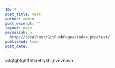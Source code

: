 ```yaml
---
ID: 7
post_title: test
author: admin
post_excerpt: ""
layout: page
permalink: >
  http://localhost/GitPushPages/index.php/test/
published: true
post_date: 
---
```

vdgfgbfghffhfsretrykhj,nvnvnbvn